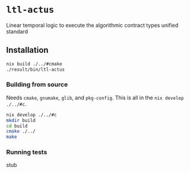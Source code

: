 # `ltl-actus`

Linear temporal logic to execute the algorithmic contract types unified standard

## Installation

```sh
nix build ./../#cmake
./result/bin/ltl-actus
```

### Building from source

Needs `cmake`, `gnumake`, `glib`, and `pkg-config`. This is all in the `nix develop ./../#c`.

```sh
nix develop ./../#c
mkdir build
cd build
cmake ./../
make
```

### Running tests

stub
